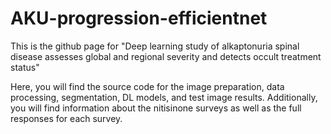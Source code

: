 # AKU-progression-efficientnet

This is the github page for "Deep learning study of alkaptonuria spinal disease assesses global and regional severity and detects occult treatment status" 

Here, you will find the source code for the image preparation, data processing, segmentation, DL models, and test image results. Additionally, you will find information about the nitisinone surveys as well as the full responses for each survey. 
